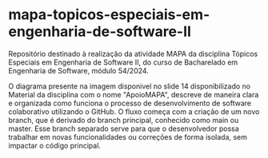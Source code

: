 # mapa-topicos-especiais-em-engenharia-de-software-II
Repositório destinado à realização da atividade MAPA da disciplina Tópicos Especiais em Engenharia de Software II, do curso de Bacharelado em Engenharia de Software, módulo 54/2024.

O diagrama presente na imagem disponivel no slide 14 disponibilizado no Material da disciplina com o nome "ApoioMAPA", descreve de maneira clara e organizada como funciona o processo de desenvolvimento de software colaborativo utilizando o GitHub. O fluxo começa com a criação de um novo branch, que é derivado do branch principal, conhecido como main ou master. Esse branch separado serve para que o desenvolvedor possa trabalhar em novas funcionalidades ou correções de forma isolada, sem impactar o código principal.
